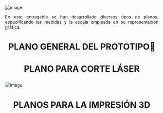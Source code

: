 ![image](https://github.com/Fx2048/Team_4_FdD/blob/fd60d506b6254eac9297ab010134ce59422c90cf/Im%C3%A1genes/Planos_fabricacion.png)

<p align="justify">
  En este entragable se han desarrollado diversos tipos de planos, especificando las medidas y la escala empleada en su 
  representación gráfica.
 </p>

# <p align = "center">PLANO GENERAL DEL PROTOTIPO📏</p>


# <p align = "center">PLANO PARA CORTE LÁSER</p>

![image](https://github.com/Fx2048/Team_4_FdD/blob/9cf52f59d00376b9173cd6d7cfbc0c7825db1066/Im%C3%A1genes/imagen_corte_laser.png)

# <p align = "center">PLANOS PARA LA IMPRESIÓN 3D</p>
 
